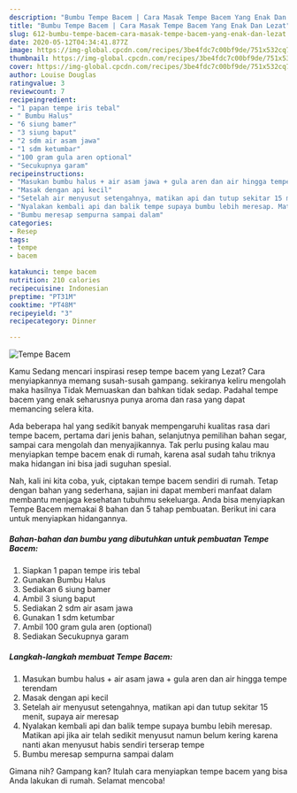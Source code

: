 ```yaml
---
description: "Bumbu Tempe Bacem | Cara Masak Tempe Bacem Yang Enak Dan Lezat"
title: "Bumbu Tempe Bacem | Cara Masak Tempe Bacem Yang Enak Dan Lezat"
slug: 612-bumbu-tempe-bacem-cara-masak-tempe-bacem-yang-enak-dan-lezat
date: 2020-05-12T04:34:41.877Z
image: https://img-global.cpcdn.com/recipes/3be4fdc7c00bf9de/751x532cq70/tempe-bacem-foto-resep-utama.jpg
thumbnail: https://img-global.cpcdn.com/recipes/3be4fdc7c00bf9de/751x532cq70/tempe-bacem-foto-resep-utama.jpg
cover: https://img-global.cpcdn.com/recipes/3be4fdc7c00bf9de/751x532cq70/tempe-bacem-foto-resep-utama.jpg
author: Louise Douglas
ratingvalue: 3
reviewcount: 7
recipeingredient:
- "1 papan tempe iris tebal"
- " Bumbu Halus"
- "6 siung bamer"
- "3 siung baput"
- "2 sdm air asam jawa"
- "1 sdm ketumbar"
- "100 gram gula aren optional"
- "Secukupnya garam"
recipeinstructions:
- "Masukan bumbu halus + air asam jawa + gula aren dan air hingga tempe terendam"
- "Masak dengan api kecil"
- "Setelah air menyusut setengahnya, matikan api dan tutup sekitar 15 menit, supaya air meresap"
- "Nyalakan kembali api dan balik tempe supaya bumbu lebih meresap. Matikan api jika air telah sedikit menyusut namun belum kering karena nanti akan menyusut habis sendiri terserap tempe"
- "Bumbu meresap sempurna sampai dalam"
categories:
- Resep
tags:
- tempe
- bacem

katakunci: tempe bacem 
nutrition: 210 calories
recipecuisine: Indonesian
preptime: "PT31M"
cooktime: "PT48M"
recipeyield: "3"
recipecategory: Dinner

---
```



![Tempe Bacem](https://img-global.cpcdn.com/recipes/3be4fdc7c00bf9de/751x532cq70/tempe-bacem-foto-resep-utama.jpg)

Kamu Sedang mencari inspirasi resep tempe bacem yang Lezat? Cara menyiapkannya memang susah-susah gampang. sekiranya keliru mengolah maka hasilnya Tidak Memuaskan dan bahkan tidak sedap. Padahal tempe bacem yang enak seharusnya punya aroma dan rasa yang dapat memancing selera kita.

Ada beberapa hal yang sedikit banyak mempengaruhi kualitas rasa dari tempe bacem, pertama dari jenis bahan, selanjutnya pemilihan bahan segar, sampai cara mengolah dan menyajikannya. Tak perlu pusing kalau mau menyiapkan tempe bacem enak di rumah, karena asal sudah tahu triknya maka hidangan ini bisa jadi suguhan spesial.




Nah, kali ini kita coba, yuk, ciptakan tempe bacem sendiri di rumah. Tetap dengan bahan yang sederhana, sajian ini dapat memberi manfaat dalam membantu menjaga kesehatan tubuhmu sekeluarga. Anda bisa menyiapkan Tempe Bacem memakai 8 bahan dan 5 tahap pembuatan. Berikut ini cara untuk menyiapkan hidangannya.

<!--inarticleads1-->

##### Bahan-bahan dan bumbu yang dibutuhkan untuk pembuatan Tempe Bacem:

1. Siapkan 1 papan tempe iris tebal
1. Gunakan  Bumbu Halus
1. Sediakan 6 siung bamer
1. Ambil 3 siung baput
1. Sediakan 2 sdm air asam jawa
1. Gunakan 1 sdm ketumbar
1. Ambil 100 gram gula aren (optional)
1. Sediakan Secukupnya garam




<!--inarticleads2-->

##### Langkah-langkah membuat Tempe Bacem:

1. Masukan bumbu halus + air asam jawa + gula aren dan air hingga tempe terendam
1. Masak dengan api kecil
1. Setelah air menyusut setengahnya, matikan api dan tutup sekitar 15 menit, supaya air meresap
1. Nyalakan kembali api dan balik tempe supaya bumbu lebih meresap. Matikan api jika air telah sedikit menyusut namun belum kering karena nanti akan menyusut habis sendiri terserap tempe
1. Bumbu meresap sempurna sampai dalam




Gimana nih? Gampang kan? Itulah cara menyiapkan tempe bacem yang bisa Anda lakukan di rumah. Selamat mencoba!
